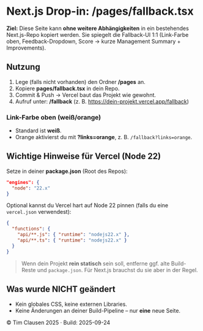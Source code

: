 # Next.js Drop-in: /pages/fallback.tsx

**Ziel:** Diese Seite kann **ohne weitere Abhängigkeiten** in ein bestehendes Next.js-Repo kopiert werden.
Sie spiegelt die Fallback-UI 1:1 (Link-Farbe oben, Feedback-Dropdown, Score → kurze Management Summary + Improvements).

## Nutzung
1. Lege (falls nicht vorhanden) den Ordner **/pages** an.
2. Kopiere **pages/fallback.tsx** in dein Repo.
3. Commit & Push → Vercel baut das Projekt wie gewohnt.
4. Aufruf unter: **/fallback** (z. B. https://dein-projekt.vercel.app/fallback)

### Link-Farbe oben (weiß/orange)
- Standard ist **weiß**.
- Orange aktivierst du mit **?links=orange**, z. B. `/fallback?links=orange`.

## Wichtige Hinweise für Vercel (Node 22)
Setze in deiner **package.json** (Root des Repos):
```json
"engines": {
  "node": "22.x"
}
```
Optional kannst du Vercel hart auf Node 22 pinnen (falls du eine `vercel.json` verwendest):
```json
{
  "functions": {
    "api/**.js": { "runtime": "nodejs22.x" },
    "api/**.ts": { "runtime": "nodejs22.x" }
  }
}
```
> Wenn dein Projekt **rein statisch** sein soll, entferne ggf. alte Build-Reste und `package.json`. Für Next.js brauchst du sie aber in der Regel.

## Was wurde NICHT geändert
- Kein globales CSS, keine externen Libraries.
- Keine Änderungen an deiner Build-Pipeline – nur **eine** neue Seite.

© Tim Clausen 2025 · Build: 2025-09-24
